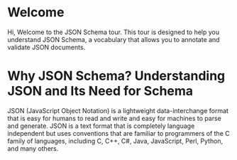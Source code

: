 # Welcome 
Hi, Welcome to the JSON Schema tour. This tour is designed to help you understand JSON Schema, a vocabulary that allows you to annotate and validate JSON documents.

# Why JSON Schema? Understanding JSON and Its Need for Schema

JSON (JavaScript Object Notation) is a lightweight data-interchange format that is easy for humans to read and write and easy for machines to parse and generate. JSON is a text format that is completely language independent but uses conventions that are familiar to programmers of the C family of languages, including C, C++, C#, Java, JavaScript, Perl, Python, and many others.
